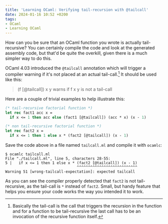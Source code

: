 ```yaml
---
title: 'Learning OCaml: Verifying tail-recursion with @tailcall'
date: 2024-01-16 10:52 +0200
tags:
- OCaml
- Learning OCaml
---
```


How can you be sure that an OCaml function you wrote is actually tail-recursive?
You can certainly compile the code and look at the generated assembly code, but that'd be quite the overkill, given there is a much simpler way to do this.

OCaml 4.03 introduced the `@tailcall` annotation which will trigger a compiler warning if it's not placed at an actual tail-call.[^1] It should be used like this:

> (f [@tailcall]) x y warns if f x y is not a tail-call

Here are a couple of trivial examples to help illustrate this:

``` ocaml
(* tail-recursive factorial function *)
let rec fact1 acc x =
  if x <= 1 then acc else (fact1 [@tailcall]) (acc * x) (x - 1)

(* non tail-recursive factorial function *)
let rec fact2 x =
  if x <= 1 then 1 else x * (fact2 [@tailcall]) (x - 1)
```

Save the code above in a file named `tailcall.ml` and compile it with `ocamlc`:

``` shellsession
$ ocamlc tailcall.ml
File "./tailcall.ml", line 5, characters 28-55:
5 |   if x <= 1 then 1 else x * (fact2 [@tailcall]) (x - 1)
                                ^^^^^^^^^^^^^^^^^^^^^^^^^^^
Warning 51 [wrong-tailcall-expectation]: expected tailcall
```

As you can see the compiler properly detected that `fact2` is not tail-recursive, as the tail-call is `*` instead of `fact2`.
Small, but handy feature that helps you ensure your code works the way you intended it to work.

[^1]: Basically the tail-call is the call that triggers the recursion in the function and for a function to be tail-recursive the last call has to be an invocation of the recursive function itself.
